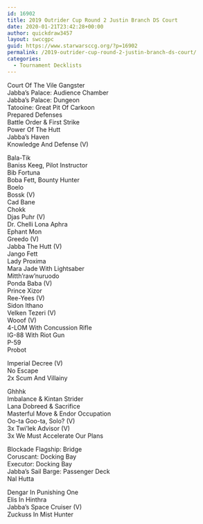 ```yaml
---
id: 16902
title: 2019 Outrider Cup Round 2 Justin Branch DS Court
date: 2020-01-21T23:42:28+00:00
author: quickdraw3457
layout: swccgpc
guid: https://www.starwarsccg.org/?p=16902
permalink: /2019-outrider-cup-round-2-justin-branch-ds-court/
categories:
  - Tournament Decklists
---
```

Court Of The Vile Gangster  
Jabba&#8217;s Palace: Audience Chamber  
Jabba&#8217;s Palace: Dungeon  
Tatooine: Great Pit Of Carkoon  
Prepared Defenses  
Battle Order & First Strike  
Power Of The Hutt  
Jabba&#8217;s Haven  
Knowledge And Defense (V)  
  
Bala-Tik  
Baniss Keeg, Pilot Instructor  
Bib Fortuna  
Boba Fett, Bounty Hunter  
Boelo  
Bossk (V)  
Cad Bane  
Chokk  
Djas Puhr (V)  
Dr. Chelli Lona Aphra  
Ephant Mon  
Greedo (V)  
Jabba The Hutt (V)  
Jango Fett  
Lady Proxima  
Mara Jade With Lightsaber  
Mitth&#8217;raw&#8217;nuruodo  
Ponda Baba (V)  
Prince Xizor  
Ree-Yees (V)  
Sidon Ithano  
Velken Tezeri (V)  
Wooof (V)  
4-LOM With Concussion Rifle  
IG-88 With Riot Gun  
P-59  
Probot  
  
Imperial Decree (V)  
No Escape  
2x Scum And Villainy  
  
Ghhhk  
Imbalance & Kintan Strider  
Lana Dobreed & Sacrifice  
Masterful Move & Endor Occupation  
Oo-ta Goo-ta, Solo? (V)  
3x Twi&#8217;lek Advisor (V)  
3x We Must Accelerate Our Plans  
  
Blockade Flagship: Bridge  
Coruscant: Docking Bay  
Executor: Docking Bay  
Jabba&#8217;s Sail Barge: Passenger Deck  
Nal Hutta  
  
Dengar In Punishing One  
Elis In Hinthra  
Jabba&#8217;s Space Cruiser (V)  
Zuckuss In Mist Hunter